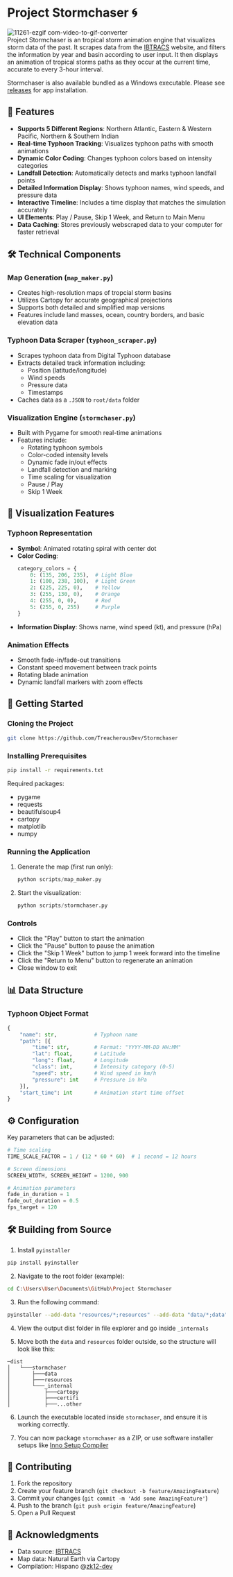 # Project Stormchaser 🌀
![11261-ezgif com-video-to-gif-converter](https://github.com/user-attachments/assets/eb3d1328-e84d-424f-8b38-c1753caaf35b)  
Project Stormchaser is an tropical storm animation engine that visualizes storm data of the past. It scrapes data from the [IBTRACS](https://ncics.org/ibtracs/index.php?name=browse-year-basin) website, and filters the information by year and basin according to user input. It then displays an animation of tropical storms paths as they occur at the current time, accurate to every 3-hour interval.  

Stormchaser is also available bundled as a Windows executable. Please see [releases](https://github.com/TreacherousDev/Stormchaser/releases) for app installation.

## 🌟 Features
- **Supports 5 Different Regions**: Northern Atlantic, Eastern & Western Pacific, Northern & Southern Indian
- **Real-time Typhoon Tracking**: Visualizes typhoon paths with smooth animations
- **Dynamic Color Coding**: Changes typhoon colors based on intensity categories
- **Landfall Detection**: Automatically detects and marks typhoon landfall points
- **Detailed Information Display**: Shows typhoon names, wind speeds, and pressure data
- **Interactive Timeline**: Includes a time display that matches the simulation accurately
- **UI Elements**: Play / Pause, Skip 1 Week, and Return to Main Menu
- **Data Caching**: Stores previously webscraped data to your computer for faster retrieval

## 🛠 Technical Components

### Map Generation (`map_maker.py`)
- Creates high-resolution maps of tropcial storm basins
- Utilizes Cartopy for accurate geographical projections
- Supports both detailed and simplified map versions
- Features include land masses, ocean, country borders, and basic elevation data

### Typhoon Data Scraper (`typhoon_scraper.py`)
- Scrapes typhoon data from Digital Typhoon database
- Extracts detailed track information including:
  - Position (latitude/longitude)
  - Wind speeds
  - Pressure data
  - Timestamps
- Caches data as a `.JSON` to `root/data` folder

### Visualization Engine (`stormchaser.py`)
- Built with Pygame for smooth real-time animations
- Features include:
  - Rotating typhoon symbols
  - Color-coded intensity levels
  - Dynamic fade in/out effects
  - Landfall detection and marking
  - Time scaling for visualization
  - Pause / Play
  - Skip 1 Week

## 🎨 Visualization Features

### Typhoon Representation
- **Symbol**: Animated rotating spiral with center dot
- **Color Coding**:
  ```python
  category_colors = {
      0: (135, 206, 235),  # Light Blue
      1: (100, 238, 100),  # Light Green
      2: (225, 225, 0),    # Yellow
      3: (255, 130, 0),    # Orange
      4: (255, 0, 0),      # Red
      5: (255, 0, 255)     # Purple
  }
  ```
- **Information Display**: Shows name, wind speed (kt), and pressure (hPa)

### Animation Effects
- Smooth fade-in/fade-out transitions
- Constant speed movement between track points
- Rotating blade animation
- Dynamic landfall markers with zoom effects

## 🚀 Getting Started
### Cloning the Project
```bash
git clone https://github.com/TreacherousDev/Stormchaser
```
### Installing Prerequisites
```bash
pip install -r requirements.txt
```

Required packages:
- pygame
- requests
- beautifulsoup4
- cartopy
- matplotlib
- numpy

### Running the Application
1. Generate the map (first run only):
   ```python
   python scripts/map_maker.py
   ```

2. Start the visualization:
   ```python
   python scripts/stormchaser.py
   ```

### Controls
- Click the "Play" button to start the animation
- Click the "Pause" button to pause the animation
- Click the "Skip 1 Week" button to jump 1 week forward into the timeline
- Click the "Return to Menu" button to regenerate an animation
- Close window to exit

## 📊 Data Structure

### Typhoon Object Format
```python
{
    "name": str,            # Typhoon name
    "path": [{
        "time": str,        # Format: "YYYY-MM-DD HH:MM"
        "lat": float,       # Latitude
        "long": float,      # Longitude
        "class": int,       # Intensity category (0-5)
        "speed": str,       # Wind speed in km/h
        "pressure": int     # Pressure in hPa
    }],
    "start_time": int       # Animation start time offset
}
```

## ⚙️ Configuration

Key parameters that can be adjusted:

```python
# Time scaling
TIME_SCALE_FACTOR = 1 / (12 * 60 * 60)  # 1 second = 12 hours

# Screen dimensions
SCREEN_WIDTH, SCREEN_HEIGHT = 1200, 900

# Animation parameters
fade_in_duration = 1
fade_out_duration = 0.5
fps_target = 120
```

## 🛠️ Building from Source
1. Install `pyinstaller`
```bash
pip install pyinstaller
```
2. Navigate to the root folder (example):
```bash
cd C:\Users\User\Documents\GitHub\Project Stormchaser
```
3. Run the following command:
```bash
pyinstaller --add-data "resources/*;resources" --add-data "data/*;data" --noconsole --icon=resources\_stormchaser.ico scripts/stormchaser.py
```
4. View the output dist folder in file explorer and go inside `_internals`

5. Move both the `data` and `resources` folder outside, so the structure will look like this:
```
─dist
│   └───stormchaser
│       ├───data
│       ├───resources
│       └───_internal
│           ├───cartopy
│           ├───certifi
│           ├───...other
```
6. Launch the executable located inside `stormchaser`, and ensure it is working correctly.
   
7. You can now package `stormchaser` as a ZIP, or use software installer setups like [Inno Setup Compiler](https://jrsoftware.org/isinfo.php)



## 🤝 Contributing

1. Fork the repository
2. Create your feature branch (`git checkout -b feature/AmazingFeature`)
3. Commit your changes (`git commit -m 'Add some AmazingFeature'`)
4. Push to the branch (`git push origin feature/AmazingFeature`)
5. Open a Pull Request


## 🙏 Acknowledgments

- Data source: [IBTRACS](https://ncics.org/ibtracs/index.php?name=browse-year-basin)
- Map data: Natural Earth via Cartopy
- Compilation: Hispano @[zk12-dev](https://github.com/zk12-dev) 



